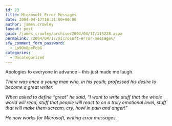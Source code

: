 ```yaml
---
id: 23
title: Microsoft Error Messages
date: 2004-04-17T16:31:00+00:00
author: james.crowley
layout: post
guid: /james_crowley/archive/2004/04/17/115228.aspx
permalink: /2004/04/17/microsoft-error-messages/
sfw_comment_form_password:
  - Lo9On8peFcbG
categories:
  - Uncategorized
---
```

Apologies to everyone in advance &#8211; this just made me laugh.

  


_There was once a young man who, in his youth, professed his desire to become a great writer._

  


_When asked to define &#8220;great&#8221; he said, &#8220;I want to write stuff that the whole world will read, stuff that people will react to on a truly emotional level, stuff that will make them scream, cry, howl in pain and anger!&#8221;_

  


_He now works for Microsoft, writing error messages._